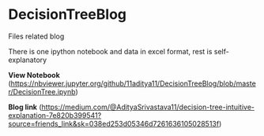# DecisionTreeBlog
Files related blog

There is one ipython notebook and data in excel format, rest is self-explanatory

**View Notebook**  (https://nbviewer.jupyter.org/github/11aditya11/DecisionTreeBlog/blob/master/DecisionTree.ipynb)



**Blog link**  (https://medium.com/@AdityaSrivastava11/decision-tree-intuitive-explanation-7e820b399541?source=friends_link&sk=038ed253d05346d7261636105028513f)
